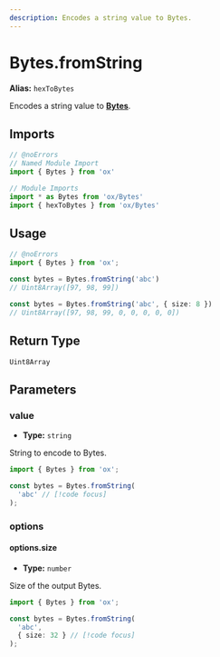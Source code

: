 ```yaml
---
description: Encodes a string value to Bytes.
---
```


# Bytes.fromString

**Alias:** `hexToBytes`

Encodes a string value to **[Bytes](/api/bytes)**.

## Imports

```ts twoslash
// @noErrors
// Named Module Import 
import { Bytes } from 'ox'

// Module Imports
import * as Bytes from 'ox/Bytes'
import { hexToBytes } from 'ox/Bytes'
```

## Usage

```ts twoslash
// @noErrors
import { Bytes } from 'ox';

const bytes = Bytes.fromString('abc')
// Uint8Array([97, 98, 99])

const bytes = Bytes.fromString('abc', { size: 8 })
// Uint8Array([97, 98, 99, 0, 0, 0, 0, 0])
```

## Return Type

`Uint8Array`

## Parameters

### value

- **Type:** `string`

String to encode to Bytes.

```ts twoslash
import { Bytes } from 'ox';

const bytes = Bytes.fromString(
  'abc' // [!code focus]
);
```

### options

#### options.size

- **Type:** `number`

Size of the output Bytes.

```ts twoslash
import { Bytes } from 'ox';

const bytes = Bytes.fromString(
  'abc',
  { size: 32 } // [!code focus]
);
```